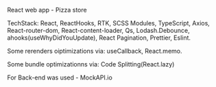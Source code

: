 React web app - Pizza store

TechStack:
React,
ReactHooks,
RTK,
SCSS Modules,
TypeScript,
Axios,
React-router-dom,
React-content-loader,
Qs,
Lodash.Debounce,
ahooks(useWhyDidYouUpdate),
React Pagination,
Prettier,
Eslint.

Some rerenders oiptimizations via:
useCallback,
React.memo.

Some bundle optimizationns via:
Code Splitting(React.lazy)

For Back-end was used - MockAPI.io
